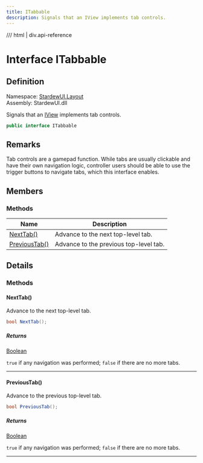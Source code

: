 ```yaml
---
title: ITabbable
description: Signals that an IView implements tab controls.
---
```


<link rel="stylesheet" href="/StardewUI/stylesheets/reference.css" />

/// html | div.api-reference

# Interface ITabbable

## Definition

<div class="api-definition" markdown>

Namespace: [StardewUI.Layout](index.md)  
Assembly: StardewUI.dll  

</div>

Signals that an [IView](../iview.md) implements tab controls.

```cs
public interface ITabbable
```

## Remarks

Tab controls are a gamepad function. While tabs are usually clickable and have their own navigation logic, controller users should be able to use the trigger buttons to navigate tabs, which this interface enables.

## Members

### Methods

 | Name | Description |
| --- | --- |
| [NextTab()](#nexttab) | Advance to the next top-level tab. | 
| [PreviousTab()](#previoustab) | Advance to the previous top-level tab. | 

## Details

### Methods

#### NextTab()

Advance to the next top-level tab.

```cs
bool NextTab();
```

##### Returns

[Boolean](https://learn.microsoft.com/en-us/dotnet/api/system.boolean)

  `true` if any navigation was performed; `false` if there are no more tabs.

-----

#### PreviousTab()

Advance to the previous top-level tab.

```cs
bool PreviousTab();
```

##### Returns

[Boolean](https://learn.microsoft.com/en-us/dotnet/api/system.boolean)

  `true` if any navigation was performed; `false` if there are no more tabs.

-----

